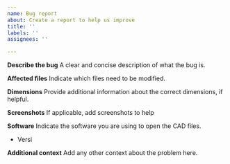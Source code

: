 ```yaml
---
name: Bug report
about: Create a report to help us improve
title: ''
labels: ''
assignees: ''

---
```


**Describe the bug**
A clear and concise description of what the bug is.

**Affected files**
Indicate which files need to be modified.

**Dimensions**
Provide additional information about the correct dimensions, if helpful.

**Screenshots**
If applicable, add screenshots to help

**Software**
Indicate the software you are using to open the CAD files.
 - Versi

**Additional context**
Add any other context about the problem here.

